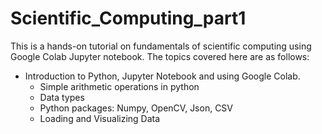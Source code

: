 # Scientific_Computing_part1
This is a hands-on tutorial on fundamentals of scientific computing using Google Colab Jupyter notebook. The topics covered here are as follows:
- Introduction to Python, Jupyter Notebook and using Google Colab.
    - Simple arithmetic operations in python
    - Data types
    - Python packages: Numpy, OpenCV, Json, CSV
    - Loading and Visualizing Data
